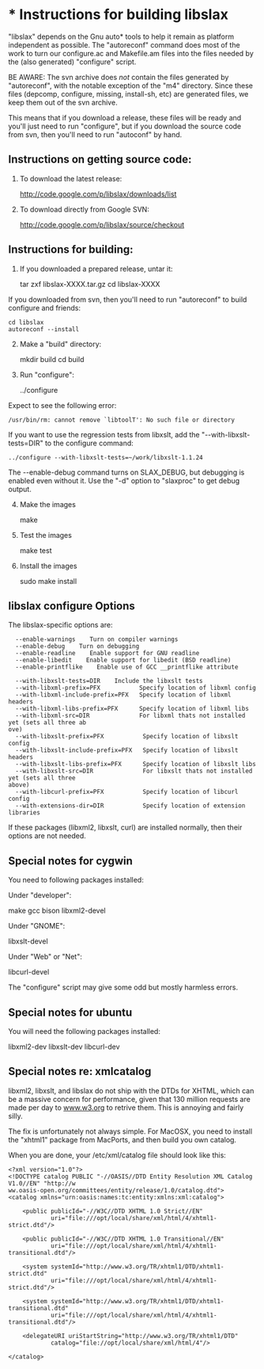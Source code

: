 # * Instructions for building libslax

"libslax" depends on the Gnu auto* tools to help it remain as platform
independent as possible. The "autoreconf" command does most of the
work to turn our configure.ac and Makefile.am files into the files
needed by the (also generated) "configure" script.

BE AWARE: The svn archive does _not_ contain the files generated by
"autoreconf", with the notable exception of the "m4" directory.  Since
these files (depcomp, configure, missing, install-sh, etc) are
generated files, we keep them out of the svn archive.

This means that if you download a release, these files will be ready
and you'll just need to run "configure", but if you download the
source code from svn, then you'll need to run "autoconf" by hand.

## Instructions on getting source code:

1. To download the latest release:

    http://code.google.com/p/libslax/downloads/list

2. To download directly from Google SVN:

    http://code.google.com/p/libslax/source/checkout

## Instructions for building:

1. If you downloaded a prepared release, untar it:

    tar zxf libslax-XXXX.tar.gz
    cd libslax-XXXX

If you downloaded from svn, then you'll need to run "autoreconf" to
build configure and friends:

    cd libslax
    autoreconf --install

2. Make a "build" directory:

    mkdir build
    cd build

3. Run "configure":

    ../configure

Expect to see the following error:

    /usr/bin/rm: cannot remove `libtoolT': No such file or directory

If you want to use the regression tests from libxslt, add the
"--with-libxslt-tests=DIR" to the configure command:

    ../configure --with-libxslt-tests=~/work/libxslt-1.1.24

The --enable-debug command turns on SLAX_DEBUG, but debugging
is enabled even without it.  Use the "-d" option to "slaxproc"
to get debug output.

4. Make the images

    make

5. Test the images

    make test

6. Install the images

    sudo make install

## libslax configure Options

The libslax-specific options are:

```
  --enable-warnings    Turn on compiler warnings
  --enable-debug    Turn on debugging
  --enable-readline    Enable support for GNU readline
  --enable-libedit    Enable support for libedit (BSD readline)
  --enable-printflike    Enable use of GCC __printflike attribute
 
  --with-libxslt-tests=DIR    Include the libxslt tests
  --with-libxml-prefix=PFX           Specify location of libxml config
  --with-libxml-include-prefix=PFX   Specify location of libxml headers
  --with-libxml-libs-prefix=PFX      Specify location of libxml libs
  --with-libxml-src=DIR              For libxml thats not installed yet (sets all three ab
ove)
  --with-libxslt-prefix=PFX           Specify location of libxslt config
  --with-libxslt-include-prefix=PFX   Specify location of libxslt headers
  --with-libxslt-libs-prefix=PFX      Specify location of libxslt libs
  --with-libxslt-src=DIR              For libxslt thats not installed yet (sets all three
above)
  --with-libcurl-prefix=PFX           Specify location of libcurl config
  --with-extensions-dir=DIR           Specify location of extension libraries
```

If these packages (libxml2, libxslt, curl) are installed normally,
then their options are not needed.

## Special notes for cygwin

You need to following packages installed:

Under "developer":

  make
  gcc
  bison
  libxml2-devel

Under "GNOME":

  libxslt-devel

Under "Web" or "Net":

  libcurl-devel

The "configure" script may give some odd but mostly harmless errors.

## Special notes for ubuntu

You will need the following packages installed:

libxml2-dev
libxslt-dev
libcurl-dev

## Special notes re: xmlcatalog

libxml2, libxslt, and libslax do not ship with the DTDs for XHTML,
which can be a massive concern for performance, given that 130 million
requests are made per day to www.w3.org to retrive them.  This is
annoying and fairly silly.

The fix is unfortunately not always simple.  For MacOSX, you need to
install the "xhtml1" package from MacPorts, and then build you own
catalog.

When you are done, your /etc/xml/catalog file should look like this:

```
<?xml version="1.0"?>
<!DOCTYPE catalog PUBLIC "-//OASIS//DTD Entity Resolution XML Catalog V1.0//EN" "http://w
ww.oasis-open.org/committees/entity/release/1.0/catalog.dtd">
<catalog xmlns="urn:oasis:names:tc:entity:xmlns:xml:catalog">

    <public publicId="-//W3C//DTD XHTML 1.0 Strict//EN"
            uri="file:///opt/local/share/xml/html/4/xhtml1-strict.dtd"/>
 
    <public publicId="-//W3C//DTD XHTML 1.0 Transitional//EN"
            uri="file:///opt/local/share/xml/html/4/xhtml1-transitional.dtd"/>
 
    <system systemId="http://www.w3.org/TR/xhtml1/DTD/xhtml1-strict.dtd"
            uri="file:///opt/local/share/xml/html/4/xhtml1-strict.dtd"/>
 
    <system systemId="http://www.w3.org/TR/xhtml1/DTD/xhtml1-transitional.dtd"
            uri="file:///opt/local/share/xml/html/4/xhtml1-transitional.dtd"/>

    <delegateURI uriStartString="http://www.w3.org/TR/xhtml1/DTD"
            catalog="file://opt/local/share/xml/html/4"/>

</catalog>
```
